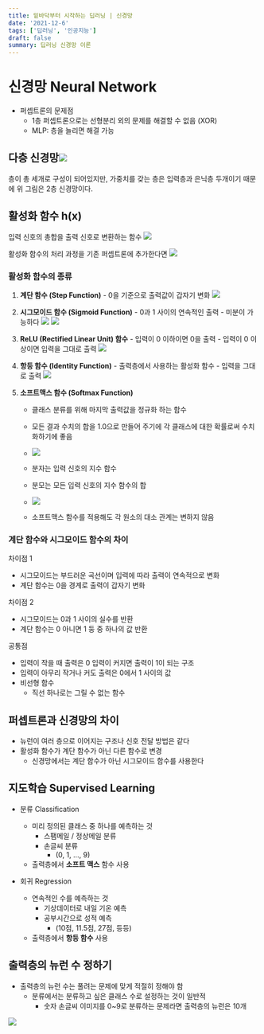 ```yaml
---
title: 밑바닥부터 시작하는 딥러닝 | 신경망
date: '2021-12-6'
tags: ['딥러닝', '인공지능']
draft: false
summary: 딥러닝 신경망 이론
---
```


# 신경망 Neural Network

- 퍼셉트론의 문제점
  - 1층 퍼셉트론으로는 선형분리 외의 문제를 해결할 수 없음 (XOR)
  - MLP: 층을 늘리면 해결 가능

## 다층 신경망![](https://images.velog.io/images/bokdol11859/post/07eae7b3-c72a-4793-a685-066dae6ec9ce/Screen%20Shot%202021-12-06%20at%205.28.16%20PM.png)

층이 총 세개로 구성이 되어있지만, 가중치를 갖는 층은 입력층과 은닉층 두개이기 때문에 위 그림은 2층 신경망이다.

## 활성화 함수 h(x)

입력 신호의 총합을 출력 신호로 변환하는 함수
![](https://images.velog.io/images/bokdol11859/post/e82134c1-12fd-477b-a872-0ab7320444c5/Screen%20Shot%202021-12-06%20at%205.37.26%20PM.png)

활성화 함수의 처리 과정을 기존 퍼셉트론에 추가한다면
![](https://images.velog.io/images/bokdol11859/post/ccf33e03-7ffd-48df-a9b7-205bdb69b46e/Screen%20Shot%202021-12-06%20at%205.38.54%20PM.png)

### 활성화 함수의 종류

1. **계단 함수 (Step Function)** - 0을 기준으로 출력값이 갑자기 변화
   ![](https://images.velog.io/images/bokdol11859/post/e616296c-53f1-437a-8506-51b46053b7ad/Screen%20Shot%202021-12-06%20at%205.40.15%20PM.png)
2. **시그모이드 함수 (Sigmoid Function)** - 0과 1 사이의 연속적인 출력 - 미분이 가능하다
   ![](https://images.velog.io/images/bokdol11859/post/ebb89cf5-cd47-4b3c-a50d-7db94a5c14ac/Screen%20Shot%202021-12-06%20at%205.41.40%20PM.png)
   ![](https://images.velog.io/images/bokdol11859/post/57ce69f9-5569-4e6c-b46f-024fdb4c6dff/Screen%20Shot%202021-12-06%20at%205.42.10%20PM.png)
3. **ReLU (Rectified Linear Unit) 함수** - 입력이 0 이하이면 0을 출력 - 입력이 0 이상이면 입력을 그대로 출력
   ![](https://images.velog.io/images/bokdol11859/post/bbf9b7d3-089a-4423-bddd-1f993361fb39/Screen%20Shot%202021-12-06%20at%205.54.44%20PM.png)
4. **항등 함수 (Identity Function)** - 출력층에서 사용하는 활성화 함수 - 입력을 그대로 출력
   ![](https://images.velog.io/images/bokdol11859/post/3d0ae4ca-2494-4563-a90e-56ad856ce94b/Screen%20Shot%202021-12-06%20at%206.12.13%20PM.png)

5. **소프트맥스 함수 (Softmax Function)**

   - 클래스 분류를 위해 마지막 출력값을 정규화 하는 함수
   - 모든 결과 수치의 합을 1.0으로 만들어 주기에 각 클래스에 대한 확률로써 수치화하기에 좋음
   - ![](https://images.velog.io/images/bokdol11859/post/5666daab-5d8c-4e6d-ad69-0214a14f2081/Screen%20Shot%202021-12-06%20at%206.14.49%20PM.png)
   - 분자는 입력 신호의 지수 함수
   - 분모는 모든 입력 신호의 지수 함수의 합

   - ![](https://images.velog.io/images/bokdol11859/post/94793f73-e332-47c3-8f17-da3b3023ec97/Screen%20Shot%202021-12-06%20at%206.16.49%20PM.png)
   - 소프트맥스 함수를 적용해도 각 원소의 대소 관계는 변하지 않음

### 계단 함수와 시그모이드 함수의 차이

차이점 1

- 시그모이드는 부드러운 곡선이며 입력에 따라 출력이 연속적으로 변화
- 계단 함수는 0을 경계로 출력이 갑자기 변화

차이점 2

- 시그모이드는 0과 1 사이의 실수를 반환
- 계단 함수는 0 아니면 1 둥 중 하나의 값 반환

공통점

- 입력이 작을 때 출력은 0 입력이 커지면 출력이 1이 되는 구조
- 입력이 아무리 작거나 커도 출력은 0에서 1 사이의 값
- 비선형 함수
  - 직선 하나로는 그릴 수 없는 함수

## 퍼셉트론과 신경망의 차이

- 뉴런이 여러 층으로 이어지는 구조나 신호 전달 방법은 같다
- 활성화 함수가 계단 함수가 아닌 다른 함수로 변경
  - 신경망에서는 계단 함수가 아닌 시그모이드 함수를 사용한다

## 지도학습 Supervised Learning

- 분류 Classification

  - 미리 정의된 클래스 중 하나를 예측하는 것
    - 스팸메일 / 정상메일 분류
    - 손글씨 분류
      - (0, 1, ..., 9)
  - 출력층에서 **소프트 맥스** 함수 사용

- 회귀 Regression
  - 연속적인 수를 예측하는 것
    - 기상데이터로 내일 기온 예측
    - 공부시간으로 성적 예측
      - (10점, 11.5점, 27점, 등등)
  - 출력층에서 **항등 함수** 사용

## 출력층의 뉴런 수 정하기

- 출력층의 뉴런 수는 풀려는 문제에 맞게 적절히 정해야 함
  - 분류에서는 분류하고 싶은 클래스 수로 설정하는 것이 일반적
    - 숫자 손글씨 이미지를 0~9로 분류하는 문제라면 출력층의 뉴런은 10개

![](https://images.velog.io/images/bokdol11859/post/d081c0b1-1359-4f8f-8222-b627dc6cc689/Screen%20Shot%202021-12-06%20at%206.25.04%20PM.png)
